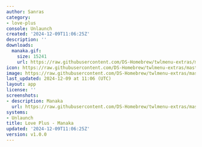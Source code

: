 ```yaml
---
author: Sanras
category:
- love-plus
console: Unlaunch
created: '2024-12-09T11:06:25Z'
description: ''
downloads:
  manaka.gif:
    size: 15241
    url: https://raw.githubusercontent.com/DS-Homebrew/twlmenu-extras/master/_nds/TWiLightMenu/unlaunch/backgrounds/manaka.gif
icon: https://raw.githubusercontent.com/DS-Homebrew/twlmenu-extras/master/_nds/TWiLightMenu/unlaunch/backgrounds/manaka.gif
image: https://raw.githubusercontent.com/DS-Homebrew/twlmenu-extras/master/_nds/TWiLightMenu/unlaunch/backgrounds/manaka.gif
last_updated: 2024-12-09 at 11:06 (UTC)
layout: app
license: ''
screenshots:
- description: Manaka
  url: https://raw.githubusercontent.com/DS-Homebrew/twlmenu-extras/master/_nds/TWiLightMenu/unlaunch/backgrounds/manaka.gif
systems:
- Unlaunch
title: Love Plus - Manaka
updated: '2024-12-09T11:06:25Z'
version: v1.0.0
---
```


